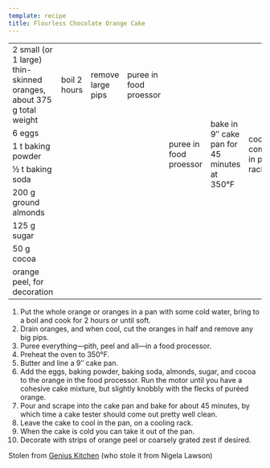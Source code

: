 ```yaml
---
template: recipe
title: Flourless Chocolate Orange Cake
---
```

<table>
<tr>
  <td>2 small (or 1 large) thin-skinned oranges, about 375 g total weight</td>
  <td>boil 2 hours</td>
  <td>remove large pips</td>
  <td>puree in food proessor</td>
  <td rowspan="7">puree in food proessor</td>
  <td rowspan="7">bake in 9&Prime; cake pan for 45 minutes at 350&deg;F</td>
  <td rowspan="7">cool completely in pan on rack</td>
  <td rowspan="7">remove from pan</td>
  <td rowspan="8">optionally decorate</td>
</tr>
<tr>
  <td>6 eggs</td>
  <td rowspan="6" colspan="3" class="righthide">&nbsp;</td>
</tr>
<tr>
  <td>1 t baking powder</td>
</tr>
<tr>
  <td>&frac12; t baking soda</td>
</tr>
<tr>
  <td>200 g ground almonds</td>
</tr>
<tr>
  <td>125 g sugar</td>
</tr>
<tr>
  <td>50 g cocoa</td>
</tr>
<tr>
  <td>orange peel, for decoration</td>
  <td colspan="7" class="righthide">&nbsp;</td>
</tr>
</table>

1. Put the whole orange or oranges in a pan with some cold water, bring to a boil and cook for 2 hours or until soft.
2. Drain oranges, and when cool, cut the oranges in half and remove any big pips.
3. Puree everything&mdash;pith, peel and all&mdash;in a food processor.
4. Preheat the oven to 350&deg;F.
5. Butter and line a 9&Prime; cake pan.
6. Add the eggs, baking powder, baking soda, almonds, sugar, and cocoa to the orange in the food processor. Run the motor until you have a cohesive cake mixture, but slightly knobbly with the flecks of puréed orange.
7. Pour and scrape into the cake pan and bake for about 45 minutes, by which time a cake tester should come out pretty well clean.
8. Leave the cake to cool in the pan, on a cooling rack.
9. When the cake is cold you can take it out of the pan.
10. Decorate with strips of orange peel or coarsely grated zest if desired.


<p class="confession">Stolen from <a href="http://www.geniuskitchen.com/recipe/nigella-lawson-flourless-chocolate-orange-cake-303266">Genius Kitchen</a> (who stole it from Nigela Lawson)</p>

